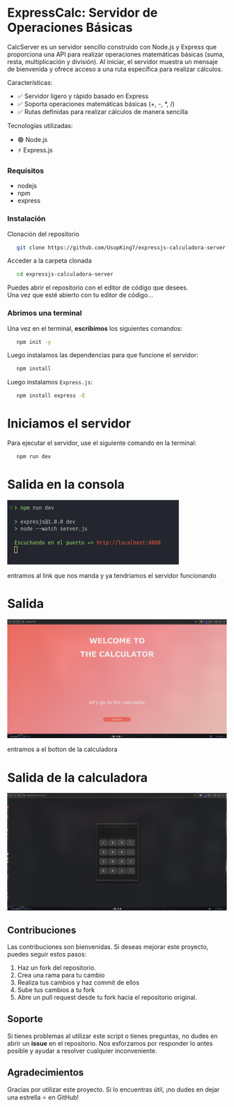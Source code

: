 # ExpressCalc: Servidor de Operaciones Básicas  

CalcServer es un servidor sencillo construido con Node.js y Express que proporciona una API para realizar operaciones matemáticas básicas (suma, resta, multiplicación y división). Al iniciar, el servidor muestra un mensaje de bienvenida y ofrece acceso a una ruta específica para realizar cálculos.  

Características:  
- ✅ Servidor ligero y rápido basado en Express  
- ✅ Soporta operaciones matemáticas básicas (+, -, *, /)  
- ✅ Rutas definidas para realizar cálculos de manera sencilla  

Tecnologías utilizadas:  
- 🟢 Node.js  
- ⚡ Express.js  

### Requisitos  
- nodejs  
- npm  
- express  

### Instalación  
Clonación del repositorio  
```bash
   git clone https://github.com/UsopKing7/expressjs-calculadora-server.git
```  

Acceder a la carpeta clonada  
```bash
   cd expressjs-calculadora-server
```  

Puedes abrir el repositorio con el editor de código que desees.  
Una vez que esté abierto con tu editor de código...  

### Abrimos una terminal  
Una vez en el terminal, **escribimos** los siguientes comandos:  
```bash
   npm init -y 
```  

Luego instalamos las dependencias para que funcione el servidor:  
```bash
   npm install 
```  

Luego instalamos `Express.js`:  
```bash
   npm install express -E
```  

# Iniciamos el servidor  

Para ejecutar el servidor, use el siguiente comando en la terminal:

```bash
   npm run dev
```

# Salida en la consola
![alt](/imagenes/localhost.png)

entramos al link que nos manda y ya tendriamos el servidor funcionando 

# Salida
![alt](/imagenes/welcome.png)

entramos a el botton de la calculadora

# Salida de la calculadora
![alt](/imagenes/calculadora.png)

## Contribuciones

Las contribuciones son bienvenidas. Si deseas mejorar este proyecto, puedes seguir estos pasos:

1. Haz un fork del repositorio.
2. Crea una rama para tu cambio 
3. Realiza tus cambios y haz commit de ellos 
4. Sube tus cambios a tu fork 
5. Abre un pull request desde tu fork hacia el repositorio original.

## Soporte

Si tienes problemas al utilizar este script o tienes preguntas, no dudes en abrir un **issue** en el repositorio. Nos esforzamos por responder lo antes posible y ayudar a resolver cualquier inconveniente.

## Agradecimientos

Gracias por utilizar este proyecto. Si lo encuentras útil, ¡no dudes en dejar una estrella ⭐ en GitHub!

